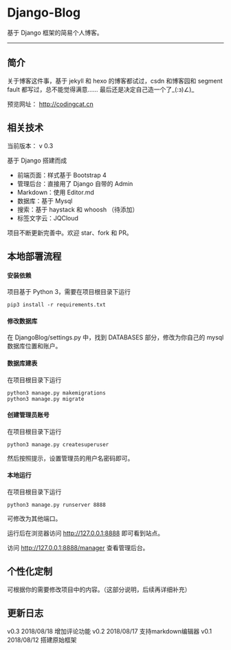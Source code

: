 # Django-Blog
基于 Django 框架的简易个人博客。


---

## 简介

关于博客这件事，基于 jekyll 和 hexo 的博客都试过，csdn 和博客园和 segment fault 都写过，总不能觉得满意…… 最后还是决定自己造一个了_(:з)∠)_

预览网址： http://codingcat.cn

## 相关技术

当前版本： v 0.3

基于 Django 搭建而成
- 前端页面：样式基于 Bootstrap 4
- 管理后台：直接用了 Django 自带的 Admin
- Markdown：使用 Editor.md 
- 数据库：基于 Mysql
- 搜索：基于 haystack 和 whoosh （待添加）
- 标签文字云：JQCloud

项目不断更新完善中。欢迎 star、fork 和 PR。

## 本地部署流程

#### 安装依赖
项目基于 Python 3，需要在项目根目录下运行
```commandline
pip3 install -r requirements.txt
```

#### 修改数据库
在 DjangoBlog/settings.py 中，找到 DATABASES 部分，修改为你自己的 mysql 数据库位置和账户。


#### 数据库建表
在项目根目录下运行
```commandline
python3 manage.py makemigrations
python3 manage.py migrate
```

#### 创建管理员账号
在项目根目录下运行
```commandline
python3 manage.py createsuperuser
```
然后按照提示，设置管理员的用户名密码即可。

#### 本地运行
在项目根目录下运行
```commandline
python3 manage.py runserver 8888
```
可修改为其他端口。

运行后在浏览器访问 http://127.0.0.1:8888 即可看到站点。

访问 http://127.0.0.1:8888/manager 查看管理后台。



## 个性化定制
可根据你的需要修改项目中的内容。（这部分说明，后续再详细补充）

## 更新日志
v0.3 2018/08/18 增加评论功能
v0.2 2018/08/17 支持markdown编辑器
v0.1 2018/08/12 搭建原始框架